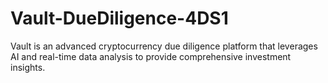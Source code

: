 # Vault-DueDiligence-4DS1
Vault is an advanced cryptocurrency due diligence platform that leverages AI and real-time data analysis to provide comprehensive investment insights. 

